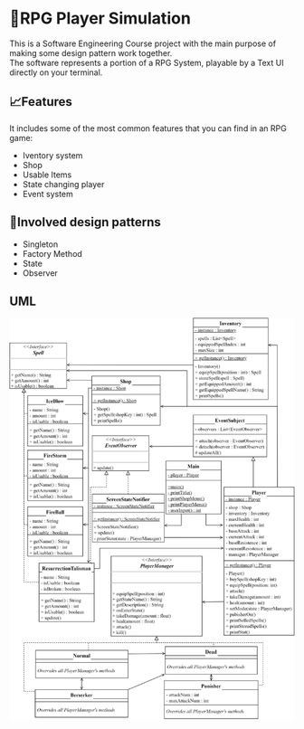 # 🔮RPG Player Simulation
This is a Software Engineering Course project with the main purpose of making some design pattern work together.  
The software represents a portion of a RPG System, playable by a Text UI directly on your terminal.

## 📈Features 
It includes some of the most common features that you can find in an RPG game:
- Iventory system 
- Shop
- Usable Items 
- State changing player
- Event system

## 🧮Involved design patterns
- Singleton
- Factory Method
- State
- Observer

## UML
![class-uml](doc/Player_RPG_ClassUML.png)
